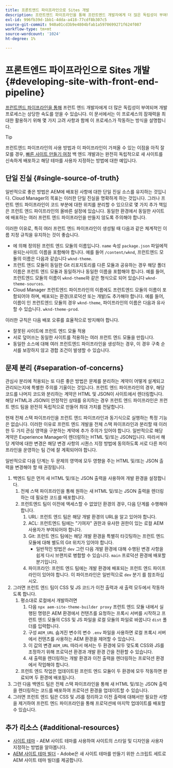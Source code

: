 ```yaml
---
title: 프론트엔드 파이프라인으로 Sites 개발
description: 프런트엔드 파이프라인을 통해 프런트엔드 개발자에게 더 많은 독립성이 부여되며, 개발 프로세스를 통해 상당한 속도를 향상시킬 수 있습니다.
exl-id: 996fb39d-1bb1-4dda-a418-77cdf8b307c5
source-git-commit: 940a01cd3b9e4804bfab1a5970699271f624f087
workflow-type: tm+mt
source-wordcount: '1024'
ht-degree: 1%

---
```


# 프론트엔드 파이프라인으로 Sites 개발 {#developing-site-with-front-end-pipeline}

[프런트엔드 파이프라인을 통해](/help/implementing/cloud-manager/configuring-pipelines/introduction-ci-cd-pipelines.md#front-end) 프런트 엔드 개발자에게 더 많은 독립성이 부여되며 개발 프로세스는 상당한 속도를 얻을 수 있습니다. 이 문서에서는 이 프로세스의 잠재력을 최대한 활용하기 위해 몇 가지 고려 사항과 함께 이 프로세스가 작동하는 방식을 설명합니다.

>[!TIP]
>
>프런트엔드 파이프라인의 사용 방법과 이 파이프라인이 가져올 수 있는 이점을 아직 잘 모를 경우, [빠른 사이트 만들기 여정](/help/journey-sites/quick-site/overview.md) 백 엔드 개발과는 완전히 독립적으로 새 사이트를 신속하게 배포하고 해당 테마를 사용자 지정하는 방법에 대한 예입니다.

## 단일 진실 {#single-source-of-truth}

일반적으로 좋은 방법은 AEM에 배포된 사항에 대한 단일 진실 소스를 유지하는 것입니다. Cloud Manager의 목표는 이러한 단일 진실을 명확하게 하는 것입니다. 그러나 프런트 엔드 파이프라인이 코드 부분에 대한 위치를 분리할 수 있으므로 몇 가지 추가 책임은 프런트 엔드 파이프라인의 올바른 설정에 있습니다. 동일한 환경에서 동일한 사이트에 배포하는 여러 프런트 엔드 파이프라인을 만들지 않도록 주의해야 합니다.

이러한 이유로, 특히 여러 프런트 엔드 파이프라인이 생성될 때 다음과 같은 체계적인 이름 지정 규칙을 유지하는 것이 좋습니다.

* 에 의해 정의된 프런트 엔드 모듈의 이름입니다. `name` 속성 `package.json` 파일에적용되는사이트 이름을 포함해야 합니다. 예를 들어 `/content/wknd`, 프런트엔드 모듈의 이름은 다음과 같습니다 `wknd-theme`.
* 프런트 엔드 모듈이 동일한 Git 리포지토리를 다른 모듈과 공유하는 경우 해당 폴더 이름은 프런트 엔드 모듈과 동일하거나 동일한 이름을 포함해야 합니다. 예를 들어, 프런트엔드 모듈의 이름이 `wknd-theme`와 같은 형식으로 되어 있습니다 `wknd-theme-sources`.
* Cloud Manager 프런트엔드 파이프라인의 이름에도 프런트엔드 모듈의 이름이 포함되어야 하며, 배포되는 환경(프로덕션 또는 개발)도 추가해야 합니다. 예를 들어, 이름이 인 프런트엔드 모듈의 경우 `wknd-theme`, 파이프라인의 이름은 다음과 유사할 수 있습니다. `wknd-theme-prod`.

이러한 규칙은 다음 배포 오류를 효율적으로 방지해야 합니다.

* 잘못된 사이트에 프런트 엔드 모듈 적용
* 서로 덮어쓰는 동일한 사이트를 적용하는 여러 프런트 엔드 모듈을 만듭니다.
* 동일한 소스에 대해 여러 프런트엔드 파이프라인을 생성하는 경우, 이 경우 구축 순서를 보장하지 않고 경합 조건이 발생할 수 있습니다.

## 문제 분리 {#separation-of-concerns}

관심사 분리에 적용되는 또 다른 좋은 방법은 문제를 분리하는 계약이 어떻게 설계되고 관리되는지에 특별한 주의를 기울이는 것입니다. 프런트 엔드 파이프라인의 경우, 해당 코드를 나머지 코드와 분리하는 계약은 HTML 및 JSON이 사이트에서 렌더링합니다. 해당 HTML과 JSON이 안정적인 상태를 유지하는 경우 프런트 엔드 파이프라인은 프런트 엔드 팀을 완전히 독립적으로 만들어 최대 가치를 전달합니다.

현재 전체 스택 파이프라인을 프런트 엔드 파이프라인과 동기식으로 실행하는 특정 기능은 없습니다. 이러한 이유로 프런트 엔드 개발을 전체 스택 파이프라인과 분리할 때 이러한 두 가지 관심 영역을 구분하는 계약에 추가 주의가 있어야 합니다. 일반적으로 해당 계약은 Experience Manager이 렌더링하는 HTML 및/또는 JSON입니다. 따라서 해당 계약에 대한 변경은 해당 변경 사항의 시퀀스 지정 방법에 동의하도록 서로 다른 파이프라인을 운영하는 팀 간에 잘 계획되어야 합니다.

일반적으로 다음 단계는 두 문제의 영역에 모두 영향을 주는 HTML 및/또는 JSON 출력을 변경해야 할 때 권장됩니다.

1. 백엔드 팀은 먼저 새 HTML 및/또는 JSON 출력을 사용하여 개발 환경을 설정합니다.
   1. 전체 스택 파이프라인을 통해 원하는 새 HTML 및/또는 JSON 출력을 렌더링하는 데 필요한 코드를 배포합니다.
   1. 프런트엔드 팀이 이전에 액세스할 수 없었던 환경의 경우, 다음 단계를 수행해야 합니다.
      1. URL: 프런트 엔드 팀은 해당 개발 환경의 URL을 알고 있어야 합니다.
      1. ACL: 프런트엔드 팀에는 &quot;기여자&quot; 권한과 유사한 권한이 있는 로컬 AEM 사용자가 부여되어야 합니다.
      1. Git: 프런트 엔드 팀에는 해당 개발 환경을 특별히 타깃팅하는 프런트 엔드 모듈에 대해 별도의 Git 위치가 있어야 합니다.
         * 일반적인 방법은 `dev` 그런 다음 개발 환경에 대해 수행된 변경 사항을 쉽게 다시 브랜치로 병합할 수 있습니다. `main` 프로덕션 환경에 배포할 분기입니다.
      1. 파이프라인: 프런트 엔드 팀에는 개발 환경에 배포되는 프런트 엔드 파이프라인이 있어야 합니다. 이 파이프라인은 일반적으로 `dev` 분기 를 참조하십시오.
1. 그러면 프런트 엔드 팀이 CSS 및 JS 코드가 이전 출력과 새 출력 모두에서 작동하도록 합니다.
   1. 평소대로 로컬에서 개발하려면
      1. 다음 `npx aem-site-theme-builder proxy` 프런트 엔드 모듈 내에서 실행된 명령은 AEM 환경에서 컨텐츠를 요청하는 프록시 서버를 시작하고 프런트 엔드 모듈의 CSS 및 JS 파일을 로컬 모듈의 파일로 바꿉니다 `dist` 폴더를 입력합니다.
      1. 구성 `AEM_URL` 숨겨진 변수의 변수 `.env` 파일을 사용하면 로컬 프록시 서버에서 컨텐츠를 사용하는 AEM 환경을 제어할 수 있습니다.
      1. 이 값의 변경 `AEM_URL` 따라서 에서는 두 환경에 모두 맞도록 CSS와 JS를 조정하기 위해 프로덕션 환경과 개발 환경 간을 전환할 수 있습니다.
      1. 새 출력을 렌더링하는 개발 환경과 이전 출력을 렌더링하는 프로덕션 환경에서 작업해야 합니다.
   1. 프런트 엔드 작업은 업데이트된 프런트 엔드 모듈이 두 환경에 모두 작동하면 완료되며 두 환경에 배포됩니다.
1. 그런 다음 백엔드 팀은 전체 스택 파이프라인을 통해 새 HTML 및/또는 JSON 출력을 렌더링하는 코드를 배포하여 프로덕션 환경을 업데이트할 수 있습니다.
1. 그러면 프런트 엔드 팀은 CSS 및 JS를 정리하고 이전 출력에 대해서만 필요한 사항을 제거하여 프런트 엔드 파이프라인을 통해 프로덕션에 마지막 업데이트를 배포할 수 있습니다.

## 추가 리소스 {#additional-resources}

* [사이트 테마](/help/sites-cloud/administering/site-creation/site-themes.md) - AEM 사이트 테마를 사용하여 사이트의 스타일 및 디자인을 사용자 지정하는 방법을 알아봅니다.
* [AEM 사이트 테마 빌더](https://github.com/adobe/aem-site-theme-builder) - Adobe은 새 사이트 테마를 만들기 위한 스크립트 세트로 AEM 사이트 테마 빌더를 제공합니다.

